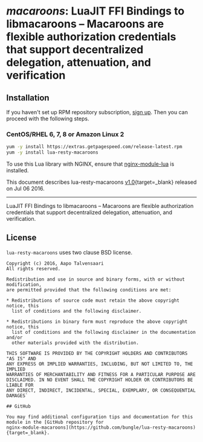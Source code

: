 # *macaroons*: LuaJIT FFI Bindings to libmacaroons – Macaroons are flexible authorization credentials that support decentralized delegation, attenuation, and verification


## Installation

If you haven't set up RPM repository subscription, [sign up](https://www.getpagespeed.com/repo-subscribe). Then you can proceed with the following steps.

### CentOS/RHEL 6, 7, 8 or Amazon Linux 2

```bash
yum -y install https://extras.getpagespeed.com/release-latest.rpm
yum -y install lua-resty-macaroons
```


To use this Lua library with NGINX, ensure that [nginx-module-lua](../modules/lua.md) is installed.

This document describes lua-resty-macaroons [v1.0](https://github.com/bungle/lua-resty-macaroons/releases/tag/v1.0){target=_blank} 
released on Jul 06 2016.
    
<hr />

LuaJIT FFI Bindings to libmacaroons – Macaroons are flexible authorization credentials that support decentralized delegation, attenuation, and verification.

## License

`lua-resty-macaroons` uses two clause BSD license.

```
Copyright (c) 2016, Aapo Talvensaari
All rights reserved.

Redistribution and use in source and binary forms, with or without modification,
are permitted provided that the following conditions are met:

* Redistributions of source code must retain the above copyright notice, this
  list of conditions and the following disclaimer.

* Redistributions in binary form must reproduce the above copyright notice, this
  list of conditions and the following disclaimer in the documentation and/or
  other materials provided with the distribution.

THIS SOFTWARE IS PROVIDED BY THE COPYRIGHT HOLDERS AND CONTRIBUTORS "AS IS" AND
ANY EXPRESS OR IMPLIED WARRANTIES, INCLUDING, BUT NOT LIMITED TO, THE IMPLIED
WARRANTIES OF MERCHANTABILITY AND FITNESS FOR A PARTICULAR PURPOSE ARE
DISCLAIMED. IN NO EVENT SHALL THE COPYRIGHT HOLDER OR CONTRIBUTORS BE LIABLE FOR
ANY DIRECT, INDIRECT, INCIDENTAL, SPECIAL, EXEMPLARY, OR CONSEQUENTIAL DAMAGES`

## GitHub

You may find additional configuration tips and documentation for this module in the [GitHub repository for 
nginx-module-macaroons](https://github.com/bungle/lua-resty-macaroons){target=_blank}.
